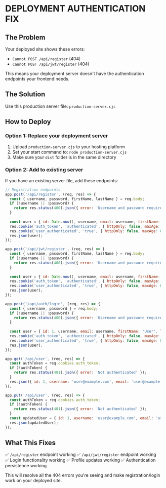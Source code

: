 # DEPLOYMENT AUTHENTICATION FIX

## The Problem
Your deployed site shows these errors:
- `Cannot POST /api/register` (404)
- `Cannot POST /api/jwt/register` (404)

This means your deployment server doesn't have the authentication endpoints your frontend needs.

## The Solution
Use this production server file: `production-server.cjs`

## How to Deploy

### Option 1: Replace your deployment server
1. Upload `production-server.cjs` to your hosting platform
2. Set your start command to: `node production-server.cjs`
3. Make sure your `dist` folder is in the same directory

### Option 2: Add to existing server
If you have an existing server file, add these endpoints:

```javascript
// Registration endpoints
app.post('/api/register', (req, res) => {
  const { username, password, firstName, lastName } = req.body;
  if (!username || !password) {
    return res.status(400).json({ error: 'Username and password required' });
  }
  
  const user = { id: Date.now(), username, email: username, firstName: firstName || '', lastName: lastName || '' };
  res.cookie('auth_token', 'authenticated', { httpOnly: false, maxAge: 86400000, sameSite: 'lax' });
  res.cookie('user_authenticated', 'true', { httpOnly: false, maxAge: 86400000, sameSite: 'lax' });
  res.json(user);
});

app.post('/api/jwt/register', (req, res) => {
  const { username, password, firstName, lastName } = req.body;
  if (!username || !password) {
    return res.status(400).json({ error: 'Username and password required' });
  }
  
  const user = { id: Date.now(), username, email: username, firstName: firstName || '', lastName: lastName || '' };
  res.cookie('auth_token', 'authenticated', { httpOnly: false, maxAge: 86400000, sameSite: 'lax' });
  res.cookie('user_authenticated', 'true', { httpOnly: false, maxAge: 86400000, sameSite: 'lax' });
  res.json(user);
});

app.post('/api/auth/login', (req, res) => {
  const { username, password } = req.body;
  if (!username || !password) {
    return res.status(400).json({ error: 'Username and password required' });
  }
  
  const user = { id: 1, username, email: username, firstName: 'User', lastName: 'Name' };
  res.cookie('auth_token', 'authenticated', { httpOnly: false, maxAge: 86400000, sameSite: 'lax' });
  res.cookie('user_authenticated', 'true', { httpOnly: false, maxAge: 86400000, sameSite: 'lax' });
  res.json(user);
});

app.get('/api/user', (req, res) => {
  const authToken = req.cookies.auth_token;
  if (!authToken) {
    return res.status(401).json({ error: 'Not authenticated' });
  }
  res.json({ id: 1, username: 'user@example.com', email: 'user@example.com', firstName: 'User', lastName: 'Name' });
});

app.put('/api/user', (req, res) => {
  const authToken = req.cookies.auth_token;
  if (!authToken) {
    return res.status(401).json({ error: 'Not authenticated' });
  }
  const updatedUser = { id: 1, username: 'user@example.com', email: 'user@example.com', ...req.body };
  res.json(updatedUser);
});
```

## What This Fixes
✅ `/api/register` endpoint working
✅ `/api/jwt/register` endpoint working  
✅ Login functionality working
✅ Profile updates working
✅ Authentication persistence working

This will resolve all the 404 errors you're seeing and make registration/login work on your deployed site.